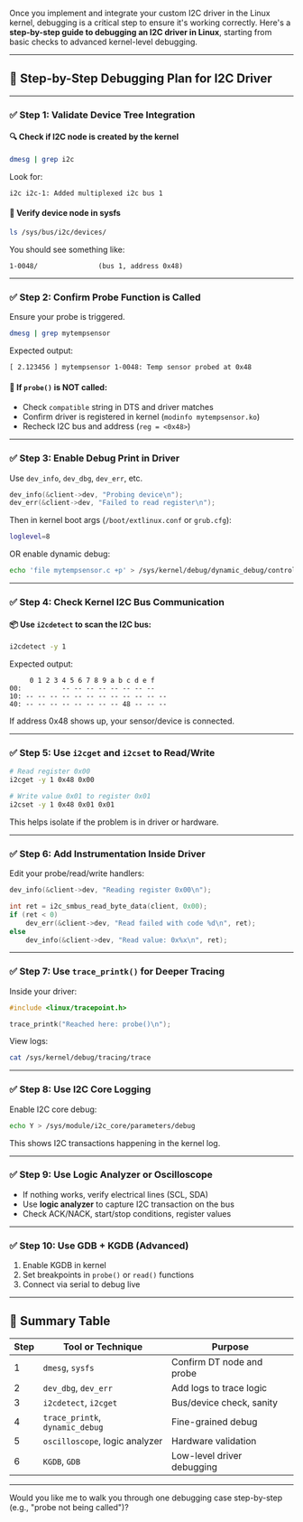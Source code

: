 Once you implement and integrate your custom I2C driver in the Linux kernel, debugging is a critical step to ensure it's working correctly. Here's a **step-by-step guide to debugging an I2C driver in Linux**, starting from basic checks to advanced kernel-level debugging.

---

## 🧩 Step-by-Step Debugging Plan for I2C Driver

---

### ✅ **Step 1: Validate Device Tree Integration**

#### 🔍 Check if I2C node is created by the kernel

```bash
dmesg | grep i2c
```

Look for:

```
i2c i2c-1: Added multiplexed i2c bus 1
```

#### 📁 Verify device node in sysfs

```bash
ls /sys/bus/i2c/devices/
```

You should see something like:

```
1-0048/               (bus 1, address 0x48)
```

---

### ✅ **Step 2: Confirm Probe Function is Called**

Ensure your probe is triggered.

```bash
dmesg | grep mytempsensor
```

Expected output:

```
[ 2.123456 ] mytempsensor 1-0048: Temp sensor probed at 0x48
```

#### 🔧 If `probe()` is NOT called:

* Check `compatible` string in DTS and driver matches
* Confirm driver is registered in kernel (`modinfo mytempsensor.ko`)
* Recheck I2C bus and address (`reg = <0x48>`)

---

### ✅ **Step 3: Enable Debug Print in Driver**

Use `dev_info`, `dev_dbg`, `dev_err`, etc.

```c
dev_info(&client->dev, "Probing device\n");
dev_err(&client->dev, "Failed to read register\n");
```

Then in kernel boot args (`/boot/extlinux.conf` or `grub.cfg`):

```bash
loglevel=8
```

OR enable dynamic debug:

```bash
echo 'file mytempsensor.c +p' > /sys/kernel/debug/dynamic_debug/control
```

---

### ✅ **Step 4: Check Kernel I2C Bus Communication**

#### 📦 Use `i2cdetect` to scan the I2C bus:

```bash
i2cdetect -y 1
```

Expected output:

```
     0 1 2 3 4 5 6 7 8 9 a b c d e f
00:          -- -- -- -- -- -- -- --
10: -- -- -- -- -- -- -- -- -- -- -- --
40: -- -- -- -- -- -- -- -- 48 -- -- --
```

If address 0x48 shows up, your sensor/device is connected.

---

### ✅ **Step 5: Use `i2cget` and `i2cset` to Read/Write**

```bash
# Read register 0x00
i2cget -y 1 0x48 0x00

# Write value 0x01 to register 0x01
i2cset -y 1 0x48 0x01 0x01
```

This helps isolate if the problem is in driver or hardware.

---

### ✅ **Step 6: Add Instrumentation Inside Driver**

Edit your probe/read/write handlers:

```c
dev_info(&client->dev, "Reading register 0x00\n");

int ret = i2c_smbus_read_byte_data(client, 0x00);
if (ret < 0)
    dev_err(&client->dev, "Read failed with code %d\n", ret);
else
    dev_info(&client->dev, "Read value: 0x%x\n", ret);
```

---

### ✅ **Step 7: Use `trace_printk()` for Deeper Tracing**

Inside your driver:

```c
#include <linux/tracepoint.h>

trace_printk("Reached here: probe()\n");
```

View logs:

```bash
cat /sys/kernel/debug/tracing/trace
```

---

### ✅ **Step 8: Use I2C Core Logging**

Enable I2C core debug:

```bash
echo Y > /sys/module/i2c_core/parameters/debug
```

This shows I2C transactions happening in the kernel log.

---

### ✅ **Step 9: Use Logic Analyzer or Oscilloscope**

* If nothing works, verify electrical lines (SCL, SDA)
* Use **logic analyzer** to capture I2C transaction on the bus
* Check ACK/NACK, start/stop conditions, register values

---

### ✅ **Step 10: Use GDB + KGDB (Advanced)**

1. Enable KGDB in kernel
2. Set breakpoints in `probe()` or `read()` functions
3. Connect via serial to debug live

---

## 🧠 Summary Table

| Step | Tool or Technique               | Purpose                    |
| ---- | ------------------------------- | -------------------------- |
| 1    | `dmesg`, `sysfs`                | Confirm DT node and probe  |
| 2    | `dev_dbg`, `dev_err`            | Add logs to trace logic    |
| 3    | `i2cdetect`, `i2cget`           | Bus/device check, sanity   |
| 4    | `trace_printk`, `dynamic_debug` | Fine-grained debug         |
| 5    | `oscilloscope`, logic analyzer  | Hardware validation        |
| 6    | `KGDB`, `GDB`                   | Low-level driver debugging |

---

Would you like me to walk you through one debugging case step-by-step (e.g., "probe not being called")?
